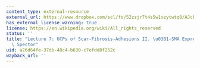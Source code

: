```yaml
---
content_type: external-resource
external_url: https://www.dropbox.com/scl/fo/52zzjr7t4s5w1xzytwtq8/AJcEtK_TPtYGIkPyFJA2vC0/Lecture%20Recordings?dl=0&preview=2022-9-29_UCPs+of+Scar-Fibrosis-Adhesions+II+%28Spector%29.mp4&rlkey=qojtvzyd9q8cpudjtvj939i69&subfolder_nav_tracking=1
has_external_license_warning: true
license: https://en.wikipedia.org/wiki/All_rights_reserved
status: ''
title: "Lecture 7: UCPs of Scar-Fibrosis-Adhesions II. \u03B1-SMA Expression by Prof.\
  \ Spector"
uid: a26d64fe-37db-48c4-b630-c7efdd8f252c
wayback_url: ''
---
```

